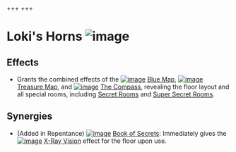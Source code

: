 +++
+++

 # Loki's Horns ![image](/image/Loki%27s_Horns.png) 


Effects
---------


* Grants the combined effects of the [![image](/image/Blue_Map.png)](/wiki/Blue_Map "Blue Map") [Blue Map](/wiki/Blue_Map "Blue Map"), [![image](/image/Treasure_Map.png)](/wiki/Treasure_Map "Treasure Map") [Treasure Map](/wiki/Treasure_Map "Treasure Map"), and [![image](/image/The_Compass.png)](/wiki/The_Compass "The Compass") [The Compass](/wiki/The_Compass "The Compass"), revealing the floor layout and all special rooms, including [Secret Rooms](/wiki/Secret_Room "Secret Room") and [Super Secret Rooms](/wiki/Super_Secret_Room "Super Secret Room").


Synergies
-----------


* (Added in Repentance) [![image](/image/Book_of_Secrets.png)](/wiki/Book_of_Secrets "Book of Secrets") [Book of Secrets](/wiki/Book_of_Secrets "Book of Secrets"): Immediately gives the [![image](/image/X-Ray_Vision.png)](/wiki/X-Ray_Vision "X-Ray Vision") [X-Ray Vision](/wiki/X-Ray_Vision "X-Ray Vision") effect for the floor upon use.


